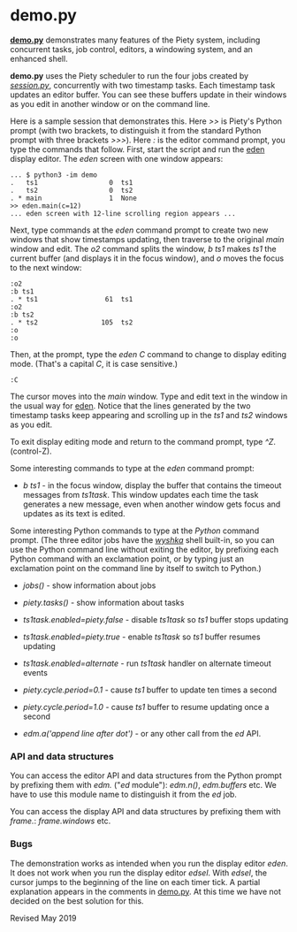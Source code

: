 
demo.py
=======

**[demo.py](demo.py)** demonstrates many features of the Piety system,
including concurrent tasks, job control, editors, a windowing system,
and an enhanced shell.

**demo.py** uses the Piety scheduler to run the four jobs created by
*[session.py](session.py)*, concurrently with two timestamp tasks.  Each timestamp
task updates an editor buffer.
You can see these buffers update in their windows as you edit in another window
or on the command line.

Here is a sample session that demonstrates this.  Here *>>* is
Piety's Python prompt (with two brackets, to distinguish it from
the standard Python prompt with three brackets *>>>*).
Here *:* is the editor command
prompt, you type the commands that follow.  First, start the script and
run the [eden](../editors/eden.md) display editor.
The *eden* screen with one window appears:

    ... $ python3 -im demo
    .   ts1                  0  ts1
    .   ts2                  0  ts2
    . * main                 1  None
    >> eden.main(c=12)
    ... eden screen with 12-line scrolling region appears ...

Next, type commands at the *eden* command prompt to create
two new windows that show timestamps updating, then traverse to
the original *main* window and edit.  The *o2* command splits the window,
*b ts1* makes *ts1* the current buffer (and displays it in the focus window),
and *o* moves the focus to the next window:

    :o2
    :b ts1
    . * ts1                 61  ts1
    :o2
    :b ts2
    . * ts2                105  ts2
    :o
    :o

Then, at the prompt, type the *eden* *C* command to change to
display editing mode. (That's a capital *C*, it is case sensitive.)

    :C

The cursor moves into the *main* window.  Type and edit text
in the window in the usual way for [eden](../editors/eden).
Notice that the lines generated by the two timestamp
tasks keep appearing and
scrolling up in the *ts1* and *ts2* windows as you edit.

To exit display editing mode and return to the command prompt, type *^Z*.
(control-Z).

Some interesting commands to type at the *eden* command prompt:

 - *b ts1* - in the focus window, display the buffer that contains the
 timeout messages from *ts1task*.  This window updates each time the
 task generates a new message, even when another window gets focus
 and updates as its text is edited.

Some interesting Python commands to type at the *Python* command prompt.
(The three editor jobs have the *[wyshka](../shells/wyshka.py)* shell built-in,
so you can use the Python command line without exiting the editor, by prefixing
each Python command with an exclamation point, or by typing just an
exclamation point on the command line by itself to switch to Python.)

 - *jobs()* - show information about jobs

 - *piety.tasks()* - show information about tasks

 - *ts1task.enabled=piety.false* - disable *ts1task* so *ts1* buffer stops updating

 - *ts1task.enabled=piety.true* -  enable *ts1task* so *ts1* buffer resumes updating

 - *ts1task.enabled=alternate* - run *ts1task* handler on alternate timeout events

 - *piety.cycle.period=0.1* - cause *ts1* buffer to update ten times a second

 - *piety.cycle.period=1.0* - cause *ts1* buffer to resume updating once a second

 - *edm.a('append line after dot')* - or any other call from the *ed* API.

### API and data structures ###

You can access the editor API and data structures from the Python prompt
by prefixing them with *edm.* ("*ed* module"): *edm.n()*, *edm.buffers* etc.
We have to use this module name to distinguish it from the *ed* job.

You can access the display API and data structures by prefixing them
with *frame.*: *frame.windows* etc.

### Bugs ###

The demonstration works as intended when you run the display editor
*eden*.  It does not work when you run the display editor *edsel*.
With *edsel*, the cursor jumps to the beginning of the line
on each timer tick.   A partial explanation appears in the
comments in [demo.py](demo.py).   At this time we have not decided
on the best solution for this.

Revised May 2019
